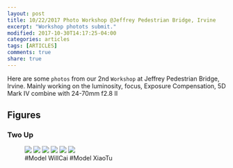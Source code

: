 ```yaml
---
layout: post
title: 10/22/2017 Photo Workshop @Jeffrey Pedestrian Bridge, Irvine
excerpt: "Workshop photots submit."
modified: 2017-10-30T14:17:25-04:00
categories: articles
tags: [ARTICLES]
comments: true
share: true
---
```


Here are some `photos` from our 2nd `Workshop` at Jeffrey Pedestrian Bridge, Irvine. Mainly working on the luminosity, focus, Exposure Compensation, 5D Mark IV combine with 24-70mm f2.8 II 

## Figures 

### Two Up

<figure class="half">
    <a href="https://c1.staticflickr.com/5/4456/37899226856_2f17c40e64_b.jpg"><img src="https://c1.staticflickr.com/5/4456/37899226856_2f17c40e64_b.jpg"></a>
    <a href="https://c1.staticflickr.com/5/4454/37899224766_557e8b44c2_b.jpg"><img src="https://c1.staticflickr.com/5/4454/37899224766_557e8b44c2_b.jpg"></a>
    <a href="https://c1.staticflickr.com/5/4511/37952481511_4d307ef886_b.jpg"><img src="https://c1.staticflickr.com/5/4511/37952481511_4d307ef886_b.jpg"></a>
    <a href="https://c1.staticflickr.com/5/4457/37952479211_269391dc6f_b.jpg"><img src="https://c1.staticflickr.com/5/4457/37952479211_269391dc6f_b.jpg"></a>
    <a href="https://c1.staticflickr.com/5/4493/37899234886_15920d5b8c_b.jpg"><img src="https://c1.staticflickr.com/5/4493/37899234886_15920d5b8c_b.jpg"></a>
    <a href="https://c1.staticflickr.com/5/4487/26177026459_2b82523e3f_b.jpg"><img src="https://c1.staticflickr.com/5/4487/26177026459_2b82523e3f_b.jpg"></a>
    <figcaption>#Model WillCai #Model XiaoTu</figcaption>
</figure>